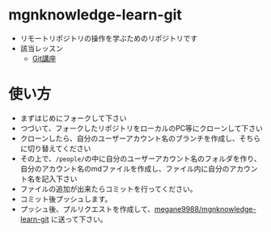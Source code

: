 # mgnknowledge-learn-git

- リモートリポジトリの操作を学ぶためのリポジトリです
- 該当レッスン
    - [Git講座](https://mgnknowledge.shiesowa.com/courses/git-guide/)
    
# 使い方

- まずはじめにフォークして下さい
- つづいて、フォークしたリポジトリをローカルのPC等にクローンして下さい
- クローンしたら、自分のユーザーアカウント名のブランチを作成し、そちらに切り替えてください
- その上で、`/people/`の中に自分のユーザーアカウント名のフォルダを作り、自分のアカウント名のmdファイルを作成し、ファイル内に自分のアカウント名を記入下さい
- ファイルの追加が出来たらコミットを行ってください。
- コミット後プッシュします。
- プッシュ後、プルリクエストを作成して、[megane9988/mgnknowledge-learn-git](https://github.com/megane9988/mgnknowledge-learn-git) に送って下さい。
